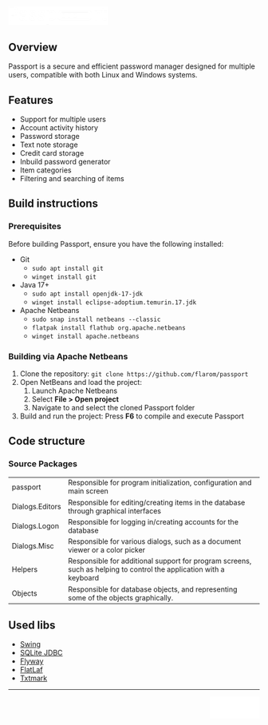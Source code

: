 <img src="/src/main/resources/images/passportFullWhite.png" alt="Passport logo" width="200">

## Overview
Passport is a secure and efficient password manager designed for multiple users, compatible with both Linux and Windows systems.

## Features
- Support for multiple users
- Account activity history 
- Password storage
- Text note storage
- Credit card storage
- Inbuild password generator
- Item categories
- Filtering and searching of items 

## Build instructions 
### Prerequisites
Before building Passport, ensure you have the following installed:
- Git
    - `sudo apt install git`
    - `winget install git`
- Java 17+
    - `sudo apt install openjdk-17-jdk`
    - `winget install eclipse-adoptium.temurin.17.jdk`
- Apache Netbeans
    - `sudo snap install netbeans --classic`
    - `flatpak install flathub org.apache.netbeans`
    - `winget install apache.netbeans`

### Building via Apache Netbeans 
1. Clone the repository: `git clone https://github.com/flarom/passport`
2. Open NetBeans and load the project:
    1. Launch Apache Netbeans
    2. Select **File > Open project**
    3. Navigate to and select the cloned Passport folder
3. Build and run the project:
    Press **F6** to compile and execute Passport

## Code structure
  ### Source Packages
<table>
<tr><td>passport        </td><td>Responsible for program initialization, configuration and main screen                                               </td></tr>
<tr><td>Dialogs.Editors </td><td>Responsible for editing/creating items in the database through graphical interfaces                                 </td></tr>
<tr><td>Dialogs.Logon   </td><td>Responsible for logging in/creating accounts for the database                                                       </td></tr>
<tr><td>Dialogs.Misc    </td><td>Responsible for various dialogs, such as a document viewer or a color picker                                        </td></tr>
<tr><td>Helpers         </td><td>Responsible for additional support for program screens, such as helping to control the application with a keyboard  </td></tr>
<tr><td>Objects         </td><td>Responsible for database objects, and representing some of the objects graphically.                                 </td></tr>
</table>

## Used libs
- [Swing](https://docs.oracle.com/javase/6/docs/technotes/guides/swing/)
- [SQLite JDBC](https://github.com/xerial/sqlite-jdbc)
- [Flyway](https://github.com/flyway/flyway)
- [FlatLaf](https://github.com/JFormDesigner/FlatLaf)
- [Txtmark](https://github.com/rjeschke/txtmark)
---

<img src="/src/main/resources/images/passportTinyWhite.png" alt="passportTinyWhite" width="100" align="right">
